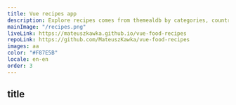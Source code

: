```yaml
---
title: Vue recipes app
description: Explore recipes comes from themealdb by categories, country or just got the random one. Easy instructions and shopping list with export feature.
mainImage: "/recipes.png"
liveLink: https://mateuszkawka.github.io/vue-food-recipes
repoLink: https://github.com/MateuszKawka/vue-food-recipes
images: aa
color: "#F87E5B"
locale: en-en
order: 3
---
```



## title